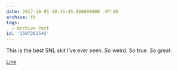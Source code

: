 ```yaml
---
date: 2017-10-05 20:45:45.000000000 -07:00
archive: fb
tags: 
  - Archive Post
id: '1507261545'
---
```


This is the best SNL skit I’ve ever seen. So weird. So true. So great. 

[Link](https://youtu.be/jVhlJNJopOQ)
